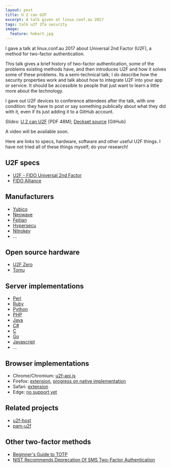 ```yaml
---
layout: post
title: U 2 can U2F
excerpt: A talk given at linux.conf.au 2017
tags: talk u2f 2fa security
image:
  feature: hobart.jpg
---
```


I gave a talk at linux.conf.au 2017 about Universal 2nd Factor (U2F), a method for two-factor authentication.

This talk gives a brief history of two-factor authentication, some of the problems existing methods have, and then introduces U2F and how it solves some of these problems. Its a semi-technical talk; I do describe how the security properties work and talk about how to integrate U2F into your app or service. It should be accessible to people that just want to learn a little more about the technology.

I gave out U2F devices to conference attendees after the talk, with one condition: they have to post or say something publically about what they did with it, even if its just adding it to a GitHub account.

*Slides*: [U 2 can U2F](/talks/u2f-lca-2017/U2F-notes.pdf) [PDF 48M]; [Deckset source](https://github.com/robn/u2f-lca-2017) [GitHub]

A video will be available soon.

Here are links to specs, hardware, software and other useful U2F things. I have not tried all of these things myself; do your research!

## U2F specs

* [U2F - FIDO Universal 2nd Factor](https://www.yubico.com/about/background/fido/)
* [FIDO Alliance](https://fidoalliance.org/)

## Manufacturers

* [Yubico](https://www.yubico.com/)
* [Neowave](https://www.neowave.fr/US/keydo_fido_u2f.html)
* [Feitian](http://www.ftsafe.com/onlinestore/product?id=21)
* [Hypersecu](https://www.hypersecu.com/products/hyperfido)
* [Nitrokey](https://shop.nitrokey.com/shop/product/nitrokey-u2f-5)
* ...

## Open source hardware

* [U2F Zero](https://u2fzero.com/)
* [Tomu](https://tomu.im/)

## Server implementations

* [Perl](https://metacpan.org/pod/Authen::U2F)
* [Ruby](https://github.com/castle/ruby-u2f)
* [Python](https://github.com/Yubico/python-u2flib-server)
* [PHP](https://github.com/Yubico/php-u2flib-server)
* [Java](https://github.com/Yubico/java-u2flib-server)
* [C#](https://github.com/brucedog/u2flib)
* [C](https://github.com/Yubico/libu2f-server)
* [Go](https://github.com/tstranex/u2f)
* [Javascript](https://github.com/ashtuchkin/u2f)
* ...

## Browser implementations

* Chrome/Chromium: [u2f-api.js](https://github.com/mastahyeti/u2f-api)
* Firefox: [extension](https://addons.mozilla.org/en-us/firefox/addon/u2f-support-add-on/), [progress on native implementation](https://bugzilla.mozilla.org/show_bug.cgi?id=1065729)
* Safari: [extension](https://github.com/blahgeek/Safari-FIDO-U2F)
* Edge: [no support yet](https://github.com/MicrosoftEdge/Status/issues/358)

## Related projects

* [u2f-host](https://github.com/Yubico/libu2f-host)
* [pam-u2f](https://github.com/Yubico/pam-u2f)

## Other two-factor methods

* [Beginner's Guide to TOTP](http://jacob.jkrall.net/totp/)
* [NIST Recommends Deprecation Of SMS Two-Factor Authentication](http://www.tomshardware.com/news/nist-deprecates-sms-two-factor-authentication,32315.html)

